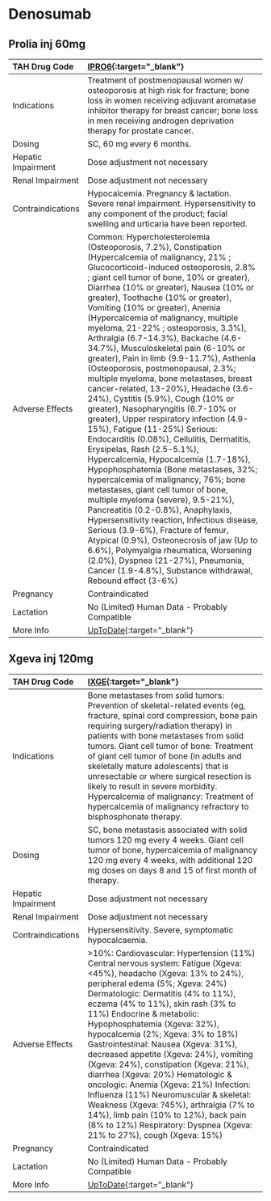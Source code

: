 # Denosumab

## Prolia inj 60mg

| TAH Drug Code      | [IPRO6](https://www.tahsda.org.tw/drugs/hissearch.php?drug_code=IPRO6){:target="_blank"}                                                                                                                                                                                                                                                                                                                                                                                                                                                                                                                                                                                                                                                                                                                                                                                                                                                                                                                                                                                                                                                                                                                                                                                                                                                                                                         |
|:-------------------|:-------------------------------------------------------------------------------------------------------------------------------------------------------------------------------------------------------------------------------------------------------------------------------------------------------------------------------------------------------------------------------------------------------------------------------------------------------------------------------------------------------------------------------------------------------------------------------------------------------------------------------------------------------------------------------------------------------------------------------------------------------------------------------------------------------------------------------------------------------------------------------------------------------------------------------------------------------------------------------------------------------------------------------------------------------------------------------------------------------------------------------------------------------------------------------------------------------------------------------------------------------------------------------------------------------------------------------------------------------------------------------------------------|
| Indications        | Treatment of postmenopausal women w/ osteoporosis at high risk for fracture; bone loss in women receiving adjuvant aromatase inhibitor therapy for breast cancer; bone loss in men receiving androgen deprivation therapy for prostate cancer.                                                                                                                                                                                                                                                                                                                                                                                                                                                                                                                                                                                                                                                                                                                                                                                                                                                                                                                                                                                                                                                                                                                                                   |
| Dosing             | SC, 60 mg every 6 months.                                                                                                                                                                                                                                                                                                                                                                                                                                                                                                                                                                                                                                                                                                                                                                                                                                                                                                                                                                                                                                                                                                                                                                                                                                                                                                                                                                        |
| Hepatic Impairment | Dose adjustment not necessary                                                                                                                                                                                                                                                                                                                                                                                                                                                                                                                                                                                                                                                                                                                                                                                                                                                                                                                                                                                                                                                                                                                                                                                                                                                                                                                                                                    |
| Renal Impairment   | Dose adjustment not necessary                                                                                                                                                                                                                                                                                                                                                                                                                                                                                                                                                                                                                                                                                                                                                                                                                                                                                                                                                                                                                                                                                                                                                                                                                                                                                                                                                                    |
| Contraindications  | Hypocalcemia. Pregnancy & lactation. Severe renal impairment. Hypersensitivity to any component of the product; facial swelling and urticaria have been reported.                                                                                                                                                                                                                                                                                                                                                                                                                                                                                                                                                                                                                                                                                                                                                                                                                                                                                                                                                                                                                                                                                                                                                                                                                                |
| Adverse Effects    | Common: Hypercholesterolemia (Osteoporosis, 7.2%), Constipation (Hypercalcemia of malignancy, 21% ; Glucocorticoid-induced osteoporosis, 2.8% ; giant cell tumor of bone, 10% or greater), Diarrhea (10% or greater), Nausea (10% or greater), Toothache (10% or greater), Vomiting (10% or greater), Anemia (Hypercalcemia of malignancy, multiple myeloma, 21-22% ; osteoporosis, 3.3%), Arthralgia (6.7-14.3%), Backache (4.6-34.7%), Musculoskeletal pain (6-10% or greater), Pain in limb (9.9-11.7%), Asthenia (Osteoporosis, postmenopausal, 2.3%; multiple myeloma, bone metastases, breast cancer-related, 13-20%), Headache (3.6-24%), Cystitis (5.9%), Cough (10% or greater), Nasopharyngitis (6.7-10% or greater), Upper respiratory infection (4.9-15%), Fatigue (11-25%) Serious: Endocarditis (0.08%), Cellulitis, Dermatitis, Erysipelas, Rash (2.5-5.1%), Hypercalcemia, Hypocalcemia (1.7-18%), Hypophosphatemia (Bone metastases, 32%; hypercalcemia of malignancy, 76%; bone metastases, giant cell tumor of bone, multiple myeloma (severe), 9.5-21%), Pancreatitis (0.2-0.8%), Anaphylaxis, Hypersensitivity reaction, Infectious disease, Serious (3.9-6%), Fracture of femur, Atypical (0.9%), Osteonecrosis of jaw (Up to 6.6%), Polymyalgia rheumatica, Worsening (2.0%), Dyspnea (21-27%), Pneumonia, Cancer (1.9-4.8%), Substance withdrawal, Rebound effect (3-6%) |
| Pregnancy          | Contraindicated                                                                                                                                                                                                                                                                                                                                                                                                                                                                                                                                                                                                                                                                                                                                                                                                                                                                                                                                                                                                                                                                                                                                                                                                                                                                                                                                                                                  |
| Lactation          | No (Limited) Human Data - Probably Compatible                                                                                                                                                                                                                                                                                                                                                                                                                                                                                                                                                                                                                                                                                                                                                                                                                                                                                                                                                                                                                                                                                                                                                                                                                                                                                                                                                    |
| More Info          | [UpToDate](https://www.uptodate.com/contents/denosumab-drug-information){:target="_blank"}                                                                                                                                                                                                                                                                                                                                                                                                                                                                                                                                                                                                                                                                                                                                                                                                                                                                                                                                                                                                                                                                                                                                                                                                                                                                                                       |

## Xgeva inj 120mg

| TAH Drug Code      | [IXGE](https://www.tahsda.org.tw/drugs/hissearch.php?drug_code=IXGE){:target="_blank"}                                                                                                                                                                                                                                                                                                                                                                                                                                                                                                                                                                                                                                                         |
|:-------------------|:-----------------------------------------------------------------------------------------------------------------------------------------------------------------------------------------------------------------------------------------------------------------------------------------------------------------------------------------------------------------------------------------------------------------------------------------------------------------------------------------------------------------------------------------------------------------------------------------------------------------------------------------------------------------------------------------------------------------------------------------------|
| Indications        | Bone metastases from solid tumors: Prevention of skeletal-related events (eg, fracture, spinal cord compression, bone pain requiring surgery/radiation therapy) in patients with bone metastases from solid tumors. Giant cell tumor of bone: Treatment of giant cell tumor of bone (in adults and skeletally mature adolescents) that is unresectable or where surgical resection is likely to result in severe morbidity. Hypercalcemia of malignancy: Treatment of hypercalcemia of malignancy refractory to bisphosphonate therapy.                                                                                                                                                                                                        |
| Dosing             | SC, bone metastasis associated with solid tumors 120 mg every 4 weeks. Giant cell tumor of bone, hypercalcemia of malignancy 120 mg every 4 weeks, with additional 120 mg doses on days 8 and 15 of first month of therapy.                                                                                                                                                                                                                                                                                                                                                                                                                                                                                                                    |
| Hepatic Impairment | Dose adjustment not necessary                                                                                                                                                                                                                                                                                                                                                                                                                                                                                                                                                                                                                                                                                                                  |
| Renal Impairment   | Dose adjustment not necessary                                                                                                                                                                                                                                                                                                                                                                                                                                                                                                                                                                                                                                                                                                                  |
| Contraindications  | Hypersensitivity. Severe, symptomatic hypocalcaemia.                                                                                                                                                                                                                                                                                                                                                                                                                                                                                                                                                                                                                                                                                           |
| Adverse Effects    | >10%: Cardiovascular: Hypertension (11%) Central nervous system: Fatigue (Xgeva: <45%), headache (Xgeva: 13% to 24%), peripheral edema (5%; Xgeva: 24%) Dermatologic: Dermatitis (4% to 11%), eczema (4% to 11%), skin rash (3% to 11%) Endocrine & metabolic: Hypophosphatemia (Xgeva: 32%), hypocalcemia (2%; Xgeva: 3% to 18%) Gastrointestinal: Nausea (Xgeva: 31%), decreased appetite (Xgeva: 24%), vomiting (Xgeva: 24%), constipation (Xgeva: 21%), diarrhea (Xgeva: 20%) Hematologic & oncologic: Anemia (Xgeva: 21%) Infection: Influenza (11%) Neuromuscular & skeletal: Weakness (Xgeva: ?45%), arthralgia (7% to 14%), limb pain (10% to 12%), back pain (8% to 12%) Respiratory: Dyspnea (Xgeva: 21% to 27%), cough (Xgeva: 15%) |
| Pregnancy          | Contraindicated                                                                                                                                                                                                                                                                                                                                                                                                                                                                                                                                                                                                                                                                                                                                |
| Lactation          | No (Limited) Human Data - Probably Compatible                                                                                                                                                                                                                                                                                                                                                                                                                                                                                                                                                                                                                                                                                                  |
| More Info          | [UpToDate](https://www.uptodate.com/contents/denosumab-drug-information){:target="_blank"}                                                                                                                                                                                                                                                                                                                                                                                                                                                                                                                                                                                                                                                     |

